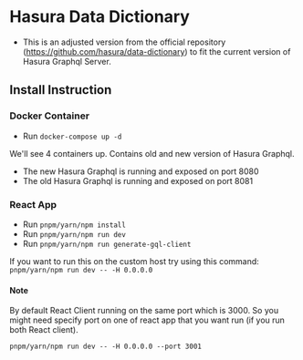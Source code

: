 # Hasura Data Dictionary
- This is an adjusted version from the official repository (https://github.com/hasura/data-dictionary) to fit the current version of Hasura Graphql Server.

## Install Instruction
### Docker Container 
- Run `docker-compose up -d`

We'll see 4 containers up. Contains old and new version of Hasura Graphql.
- The new Hasura Graphql is running and exposed on port 8080
- The old Hasura Graphql is running and exposed on port 8081
### React App
- Run `pnpm/yarn/npm install`
- Run `pnpm/yarn/npm run dev`
- Run `pnpm/yarn/npm run generate-gql-client`

If you want to run this on the custom host try using this command:
`pnpm/yarn/npm run dev -- -H 0.0.0.0`

#### Note
By default React Client running on the same port which is 3000. So you might need specify port on one of react app that you want run (if you run both React client).
```
pnpm/yarn/npm run dev -- -H 0.0.0.0 --port 3001
```